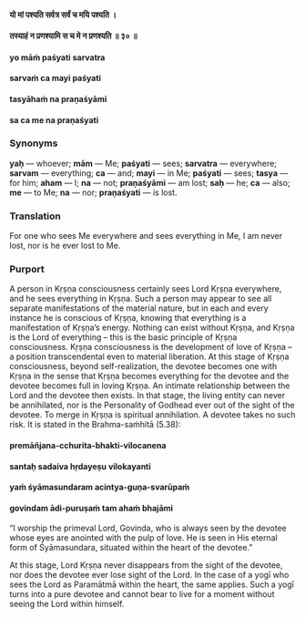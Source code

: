 #### यो मां पश्यति सर्वत्र सर्वं च मयि पश्यति ।
#### तस्याहं न प्रणश्यामि स च मे न प्रणश्यति ॥ ३० ॥

#### yo māṁ paśyati sarvatra
#### sarvaṁ ca mayi paśyati
#### tasyāhaṁ na praṇaśyāmi
#### sa ca me na praṇaśyati

### Synonyms

**yaḥ** — whoever; **mām** — Me; **paśyati** — sees; **sarvatra** — everywhere; **sarvam** — everything; **ca** — and; **mayi** — in Me; **paśyati** — sees; **tasya** — for him; **aham** — I; **na** — not; **praṇaśyāmi** — am lost; **saḥ** — he; **ca** — also; **me** — to Me; **na** — nor; **praṇaśyati** — is lost.

### Translation

For one who sees Me everywhere and sees everything in Me, I am never lost, nor is he ever lost to Me.

### Purport

A person in Kṛṣṇa consciousness certainly sees Lord Kṛṣṇa everywhere, and he sees everything in Kṛṣṇa. Such a person may appear to see all separate manifestations of the material nature, but in each and every instance he is conscious of Kṛṣṇa, knowing that everything is a manifestation of Kṛṣṇa’s energy. Nothing can exist without Kṛṣṇa, and Kṛṣṇa is the Lord of everything – this is the basic principle of Kṛṣṇa consciousness. Kṛṣṇa consciousness is the development of love of Kṛṣṇa – a position transcendental even to material liberation. At this stage of Kṛṣṇa consciousness, beyond self-realization, the devotee becomes one with Kṛṣṇa in the sense that Kṛṣṇa becomes everything for the devotee and the devotee becomes full in loving Kṛṣṇa. An intimate relationship between the Lord and the devotee then exists. In that stage, the living entity can never be annihilated, nor is the Personality of Godhead ever out of the sight of the devotee. To merge in Kṛṣṇa is spiritual annihilation. A devotee takes no such risk. It is stated in the Brahma-saṁhitā (5.38):

#### premāñjana-cchurita-bhakti-vilocanena
#### santaḥ sadaiva hṛdayeṣu vilokayanti
#### yaṁ śyāmasundaram acintya-guṇa-svarūpaṁ
#### govindam ādi-puruṣaṁ tam ahaṁ bhajāmi

“I worship the primeval Lord, Govinda, who is always seen by the devotee whose eyes are anointed with the pulp of love. He is seen in His eternal form of Śyāmasundara, situated within the heart of the devotee.”

At this stage, Lord Kṛṣṇa never disappears from the sight of the devotee, nor does the devotee ever lose sight of the Lord. In the case of a yogī who sees the Lord as Paramātmā within the heart, the same applies. Such a yogī turns into a pure devotee and cannot bear to live for a moment without seeing the Lord within himself.